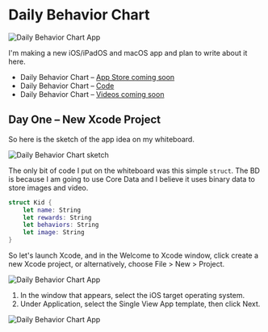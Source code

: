 # Daily Behavior Chart
![Daily Behavior Chart App](https://github.com/calebrwells/100-Days-of-Swift-Code-2020/blob/master/SwiftUI/Daily%20Behavior%20Chart/Assets/000.png)

I'm making a new iOS/iPadOS and macOS app and plan to write about it here.

- Daily Behavior Chart – [App Store coming soon]()
- Daily Behavior Chart – [Code](https://github.com/calebrwells/100-Days-of-Swift-Code-2020/tree/master/SwiftUI/Daily%20Behavior%20Chart/Daily%20Behavior%20Chart)
- Daily Behavior Chart – [Videos coming soon]()

## Day One  – New Xcode Project

So here is the sketch of the app idea on my whiteboard.

![Daily Behavior Chart sketch](https://github.com/calebrwells/100-Days-of-Swift-Code-2020/blob/master/SwiftUI/Daily%20Behavior%20Chart/Assets/001.jpg)

The only bit of code I put on the whiteboard was this simple `struct`. The BD is because I am going to use Core Data and I believe it uses binary data to store images and video.

```swift
struct Kid {
    let name: String
    let rewards: String
    let behaviors: String
    let image: String
}
```
So let's launch Xcode, and in the Welcome to Xcode window, click create a new Xcode project, or alternatively, choose File > New > Project.

![Daily Behavior Chart App](https://github.com/calebrwells/100-Days-of-Swift-Code-2020/blob/master/SwiftUI/Daily%20Behavior%20Chart/Assets/002.png)

1. In the window that appears, select the iOS target operating system.
2. Under Application, select the Single View App template, then click Next.

![Daily Behavior Chart App](https://github.com/calebrwells/100-Days-of-Swift-Code-2020/blob/master/SwiftUI/Daily%20Behavior%20Chart/Assets/003.png)
